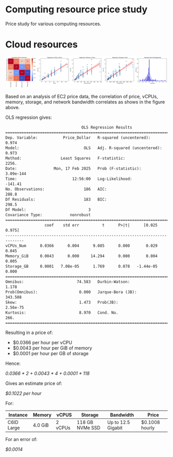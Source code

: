 # Computing resource price study

Price study for various computing resources.

# Cloud resources

![cloud](cloud.png)

Based on an analysis of EC2 price data, the correlation of price, vCPUs, memory, storage, and network bandwidth correlates as shows in the figure above.

OLS regression gives:

```
                                 OLS Regression Results                                
=======================================================================================
Dep. Variable:           Price_Dollar   R-squared (uncentered):                   0.974
Model:                            OLS   Adj. R-squared (uncentered):              0.973
Method:                 Least Squares   F-statistic:                              2256.
Date:                Mon, 17 Feb 2025   Prob (F-statistic):                   3.09e-144
Time:                        12:56:00   Log-Likelihood:                         -141.41
No. Observations:                 186   AIC:                                      288.8
Df Residuals:                     183   BIC:                                      298.5
Df Model:                           3                                                  
Covariance Type:            nonrobust                                                  
==============================================================================
                 coef    std err          t      P>|t|      [0.025      0.975]
------------------------------------------------------------------------------
vCPUs_Num      0.0366      0.004      9.085      0.000       0.029       0.045
Memory_GiB     0.0043      0.000     14.294      0.000       0.004       0.005
Storage_GB     0.0001   7.08e-05      1.769      0.078   -1.44e-05       0.000
==============================================================================
Omnibus:                       74.583   Durbin-Watson:                   1.178
Prob(Omnibus):                  0.000   Jarque-Bera (JB):              343.508
Skew:                           1.473   Prob(JB):                     2.56e-75
Kurtosis:                       8.970   Cond. No.                         266.
==============================================================================
```

Resulting in a price of:

- $0.0366 per hour per vCPU
- $0.0043 per hour per GiB of memory
- $0.0001 per hour per GB of storage

Hence:

_0.0366 * 2 + 0.0043 * 4 + 0.0001 * 118_

Gives an estimate price of:

_$0.1022 per hour_

For:

| Instance   | Memory  | vCPUS   |Storage         | Bandwidth          | Price          |
|------------|---------|---------|----------------|--------------------|----------------|
| C6ID Large | 4.0 GiB | 2 vCPUs |118 GB NVMe SSD | Up to 12.5 Gigabit | $0.1008 hourly |

For an error of:

_$0.0014_